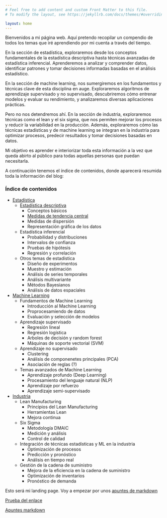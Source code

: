 ```yaml
---
# Feel free to add content and custom Front Matter to this file.
# To modify the layout, see https://jekyllrb.com/docs/themes/#overriding-theme-defaults

layout: home
---
```

Bienvenidos a mi página web. Aquí pretendo recopilar un compendio de todos los temas que iré aprendiendo por mi cuenta a través del tiempo.

En la sección de estadística, exploraremos desde los conceptos fundamentales de la estadística descriptiva hasta técnicas avanzadas de estadística inferencial. Aprenderemos a analizar y comprender datos, identificar patrones y tomar decisiones informadas basadas en el análisis estadístico.

En la sección de machine learning, nos sumergiremos en los fundamentos y técnicas clave de esta disciplina en auge. Exploraremos algoritmos de aprendizaje supervisado y no supervisado, descubriremos cómo entrenar modelos y evaluar su rendimiento, y analizaremos diversas aplicaciones prácticas.

Pero no nos detendremos ahí. En la sección de industria, exploraremos técnicas como el lean y el six sigma, que nos permiten mejorar los procesos y reducir la variabilidad en la producción. Además, exploraremos cómo las técnicas estadísticas y de machine learning se integran en la industria para optimizar procesos, predecir resultados y tomar decisiones basadas en datos.

Mi objetivo es aprender e interiorizar toda esta información a la vez que queda abirto al público para todas aquellas personas que puedan necesitarla.

A continuación tenemos el índice de contenidos, donde aparecerá resumida toda la información del blog:

### Índice de contenidos

+ [Estadística](/estadistica.md)
    + [Estadística descriptiva](/estadistica/estadistica-descriptiva.md)
        + Conceptos básicos
        + [Medidas de tendencia central](/estadistica/estadistica-descriptiva/tendencia-central.md)
        + Medidas de dispersión
        + Representación gráfica de los datos
    + Estadística inferencial
        + Probabilidad y distribuciones
        + Intervalos de confianza
        + Pruebas de hipótesis
        + Regresión y correlación
    + Otros temas de estadística
        + Diseño de experimentos
        + Muestro y estimación
        + Análisis de series temporales
        + Análisis multivariante
        + Métodos Bayesianos
        + Análisis de datos espaciales
+ [Machine Learning](machine_learning.md)
    + Fundamentos de Machine Learning
        + Introducción al Machine Learning
        + Proprocesamiendo de datos
        + Evaluación y selección de modelos
    + Aprendizaje supervisado
        + Regresión lineal
        + Regresión logística
        + Arboles de decisión y random forest
        + Máquinas de soporte vectorial (SVM)
    + Aprendizaje no supervisado
        + Clustering
        + Análisis de componenetes principales (PCA)
        + Asociación de reglas (?)
    + Temas avanzados de Machine Learning
        + Aprendizaje profundo (Deep Learning)
        + Procesamiento del lenguaje natural (NLP)
        + Aprendizaje por refuerzo
        + Aprendizaje semi-supervisado
+ [Industria](industria.md)
    + Lean Manufacturing
        + Principios del Lean Manufacturing
        + Herramientas Lean
        + Mejora continua
    + Six Sigma
        + Metodología DMAIC
        + Medición y análisis
        + Control de calidad
    + Integración de técnicas estadísticas y ML en la industria
        + Optimización de procesos
        + Predicción y pronóstico
        + Análisis en tiempo real
    + Gestión de la cadena de suministro
        + Mejora de la eficiencia en la cadena de suministro
        + Optimización de inventarios
        + Pronóstico de demanda


Esto será mi landing page. Voy a empezar por unos [apuntes de markdown](/markdown.md)

[Prueba del enlace](industria.md)

[Apuntes markdown](/markdown.md)